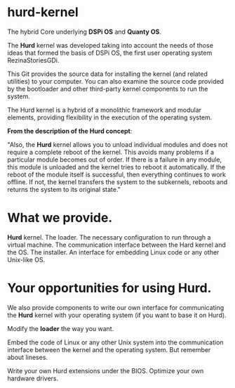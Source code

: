 # hurd-kernel
The hybrid Core underlying **DSPi OS** and **Quanty OS**.

The **Hurd** kernel was developed taking into account the needs of those ideas that formed the basis of DSPi OS, the first user operating system RezinaStoriesGDi.

This Git provides the source data for installing the kernel (and related utilities) to your computer. You can also examine the source code provided by the bootloader and other third-party kernel components to run the system.

The Hurd kernel is a hybrid of a monolithic framework and modular elements, providing flexibility in the execution of the operating system. 

**From the description of the Hurd concept**:

"Also, the **Hurd** kernel allows you to unload individual modules and does not require a complete reboot of the kernel. This avoids many problems if a particular module becomes out of order. If there is a failure in any module, this module is unloaded and the kernel tries to reboot it automatically. If the reboot of the module itself is successful, then everything continues to work offline. If not, the kernel transfers the system to the subkernels, reboots and returns the system to its original state."

# What we provide.

**Hurd** kernel.
The loader.
The necessary configuration to run through a virtual machine.
The communication interface between the Hard kernel and the OS.
The installer.
An interface for embedding Linux code or any other Unix-like OS.

# Your opportunities for using **Hurd**.

We also provide components to write our own interface for communicating the **Hurd** kernel with your operating system (if you want to base it on Hurd). 

Modify the **loader** the way you want.

Embed the code of Linux or any other Unix system into the communication interface between the kernel and the operating system. But remember about lineses.

Write your own Hurd extensions under the BIOS. Optimize your own hardware drivers.
